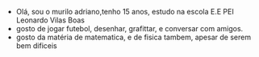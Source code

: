 - Olá, sou o murilo adriano,tenho 15 anos, estudo na escola E.E PEI Leonardo Vilas Boas
- gosto de jogar futebol, desenhar, grafittar, e conversar com amigos.
- gosto da matéria de matematica, e de fisica tambem, apesar de serem bem dificeis
